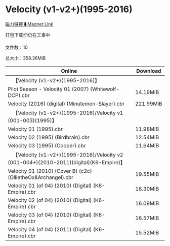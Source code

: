 # Velocity (v1-v2+)(1995-2016)

[磁力链接⬇Magnet Link](magnet:?xt=urn:btih:4eeb527c950498483217b926250d9565c547fec3&dn=Velocity%20%28v1-v2%2B%29%281995-2016%29)

打包下载📦仍在工事中

文件数：10

总大小：358.36MiB

Online | Download
--- | ---
&emsp;【Velocity (v1-v2+)(1995-2016)】 | 
Pilot Season - Velocity 01 (2007) (Whitewolf-DCP).cbr | 14.19MiB
Velocity (2016) (digital) (Minutemen-Slayer).cbr | 221.99MiB
&emsp;【Velocity (v1-v2+)(1995-2016)/Velocity v1 (001-003)(1995)】 | 
Velocity 01 (1995).cbr | 11.98MiB
Velocity 02 (1995) (Birdbrain).cbr | 12.54MiB
Velocity 03 (1995) (Cooper).cbr | 11.64MiB
&emsp;【Velocity (v1-v2+)(1995-2016)/Velocity v2 (001-004+)(2010-2011)(digital)(K6-Empire)】 | 
Velocity 01 (2010) (Cover B) (c2c) (OllietheOx&Archangel).cbr | 19.55MiB
Velocity 01 (of 04) (2010) (Digital) (K6-Empire).cbr | 18.30MiB
Velocity 02 (of 04) (2010) (Digital) (K6-Empire).cbr | 16.09MiB
Velocity 03 (of 04) (2010) (Digital) (K6-Empire).cbr | 16.57MiB
Velocity 04 (of 04) (2011) (Digital) (K6-Empire).cbr | 15.52MiB